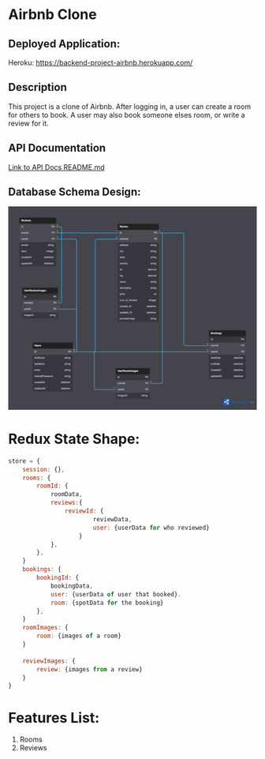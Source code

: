 # Airbnb Clone

## Deployed Application:

Heroku: https://backend-project-airbnb.herokuapp.com/

## Description

This project is a clone of Airbnb.
After logging in, a user can create a room for others to book.
A user may also book someone elses room, or write a review for it.


## API Documentation
[Link to API Docs README.md](./backend/README.md)

## Database Schema Design:

![Database Blueprint](./images//db-blueprint.png)

# Redux State Shape:

```js
store = {
    session: {},
    rooms: {
        roomId: {
            roomData,
            reviews:{
                reviewId: {
                        reviewData,
                        user: {userData for who reviewed}
                    }
            },
        },
    }
    bookings: {
        bookingId: {
            bookingData,
            user: {userData of user that booked}.
            room: {spotData for the booking}
        },
    }
    roomImages: {
        room: {images of a room}
    }

    reviewImages: {
        review: {images from a review}
    }
}
```

# Features List:

1. Rooms
2. Reviews
<!-- 3. Bookings
4. Favorites -->